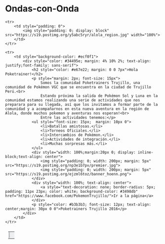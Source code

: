 # Ondas-con-Onda
<table style="max-width: 600px; padding: 10px; margin:0 auto; border-collapse: collapse;">
	<tr>
		<td style="background-color: #ecf0f1; text-align: left; padding: 0">
			<a href="https://https://postimg.cc/zHCRPcjT/">
				<img width="20%" style="display:block; margin: 1.5% 3%" src="https://s16.postimg.org/arsbkbzlh/poketrainers.png">
			</a>
		</td>
	</tr>

	<tr>
		<td style="padding: 0">
			<img style="padding: 0; display: block" src="https://s19.postimg.org/y5abc5ryr/alola_region.jpg" width="100%">
		</td>
	</tr>
	
	<tr>
		<td style="background-color: #ecf0f1">
			<div style="color: #34495e; margin: 4% 10% 2%; text-align: justify;font-family: sans-serif">
				<h2 style="color: #e67e22; margin: 0 0 7px">Hola Poketrainer!</h2>
				<p style="margin: 2px; font-size: 15px">
					Somos la comunidad Poketrainers Trujillo, una comunidad de Pokémon VGC que se encuentra en la ciudad de Trujillo Perú.<br>
					Estando próxima la salida de Pokémon Sol y Luna en la comunidad estamos realizando una serie de actividades que nos preparara para su llegada, así que los invitamos a formar parte de la comunidad y a acompañarnos en esta nueva aventura en la región de Alola, donde muchos pokemon y aventuras nos esperan!<br>
					Entre las actividades tenemos:</p>
				<ul style="font-size: 15px;  margin: 10px 0">
					<li>Batallas amistosas.</li>
					<li>Torneos Oficiales.</li>
					<li>Intercambios de Pokémon.</li>
					<li>Actividades de integración.</li>
					<li>Muchas sorpresas más.</li>
				</ul>
				<div style="width: 100%;margin:20px 0; display: inline-block;text-align: center">
					<img style="padding: 0; width: 200px; margin: 5px" src="https://s19.postimg.org/np3e1b7pv/premier.jpg">
					<img style="padding: 0; width: 200px; margin: 5px" src="https://s19.postimg.org/ejzml6toz/banner_hoenn.png">
				</div>
				<div style="width: 100%; text-align: center">
					<a style="text-decoration: none; border-radius: 5px; padding: 11px 23px; color: white; background-color: #3498db" href="https://www.facebook.com/PokemonTrujillo/">Ir a la página</a>	
				</div>
				<p style="color: #b3b3b3; font-size: 12px; text-align: center;margin: 30px 0 0">Poketrainers Trujillo 2016</p>
			</div>
		</td>
	</tr>
</table>
<!--hasta aquí-->
